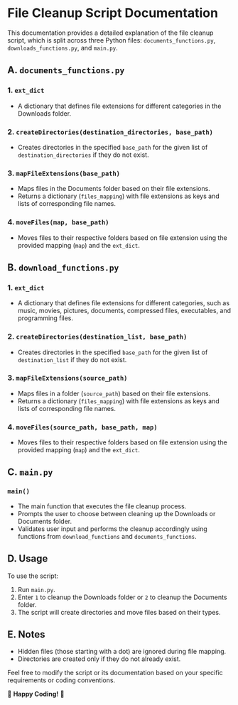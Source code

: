 # File Cleanup Script Documentation

This documentation provides a detailed explanation of the file cleanup script, which is split across three Python files: `documents_functions.py`, `downloads_functions.py`, and `main.py`.

## A. `documents_functions.py`

### 1. `ext_dict`

- A dictionary that defines file extensions for different categories in the Downloads folder.

### 2. `createDirectories(destination_directories, base_path)`

- Creates directories in the specified `base_path` for the given list of `destination_directories` if they do not exist.

### 3. `mapFileExtensions(base_path)`

- Maps files in the Documents folder based on their file extensions.
- Returns a dictionary (`files_mapping`) with file extensions as keys and lists of corresponding file names.

### 4. `moveFiles(map, base_path)`

- Moves files to their respective folders based on file extension using the provided mapping (`map`) and the `ext_dict`.

## B. `download_functions.py`

### 1. `ext_dict`

- A dictionary that defines file extensions for different categories, such as music, movies, pictures, documents, compressed files, executables, and programming files.

### 2. `createDirectories(destination_list, base_path)`

- Creates directories in the specified `base_path` for the given list of `destination_list` if they do not exist.

### 3. `mapFileExtensions(source_path)`

- Maps files in a folder (`source_path`) based on their file extensions.
- Returns a dictionary (`files_mapping`) with file extensions as keys and lists of corresponding file names.

### 4. `moveFiles(source_path, base_path, map)`

- Moves files to their respective folders based on file extension using the provided mapping (`map`) and the `ext_dict`.

## C. `main.py`

### `main()`

- The main function that executes the file cleanup process.
- Prompts the user to choose between cleaning up the Downloads or Documents folder.
- Validates user input and performs the cleanup accordingly using functions from `download_functions` and `documents_functions`.

## D. Usage

To use the script:

1. Run `main.py`.
2. Enter `1` to cleanup the Downloads folder or `2` to cleanup the Documents folder.
3. The script will create directories and move files based on their types.

## E. Notes

- Hidden files (those starting with a dot) are ignored during file mapping.
- Directories are created only if they do not already exist.

Feel free to modify the script or its documentation based on your specific requirements or coding conventions.

🌈 **Happy Coding!** 🌟
